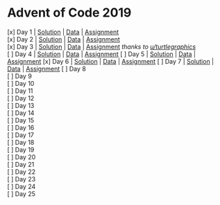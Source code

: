 # Advent of Code 2019  

[x] Day 1  | [Solution](2019/Day1.R) | [Data](2019/data/Day1.txt) | [Assignment](2019/assignments/Day1.md)  
[x] Day 2  | [Solution](2019/Day2.R) | [Data](2019/data/Day2.txt) | [Assignment](2019/assignments/Day2.md)  
[x] Day 3  | [Solution](2019/Day3.R) | [Data](2019/data/Day3.txt) | [Assignment](2019/assignments/Day3.md) *thanks to [u/turtlegraphics](https://www.reddit.com/user/turtlegraphics/)*    
[ ] Day 4  | [Solution](2019/Day4.R) | [Data](2019/data/Day4.txt) | [Assignment](2019/assignments/Day4.md)
[ ] Day 5  | [Solution](2019/Day5.R) | [Data](2019/data/Day5.txt) | [Assignment](2019/assignments/Day5.md)
[x] Day 6  | [Solution](2019/Day6.R) | [Data](2019/data/Day6.txt) | [Assignment](2019/assignments/Day6.md)
[ ] Day 7  | [Solution](2019/Day7.R) | [Data](2019/data/Day7.txt) | [Assignment](2019/assignments/Day7.md)
[ ] Day 8  
[ ] Day 9  
[ ] Day 10  
[ ] Day 11  
[ ] Day 12  
[ ] Day 13  
[ ] Day 14  
[ ] Day 15  
[ ] Day 16  
[ ] Day 17  
[ ] Day 18  
[ ] Day 19  
[ ] Day 20  
[ ] Day 21  
[ ] Day 22  
[ ] Day 23  
[ ] Day 24  
[ ] Day 25  